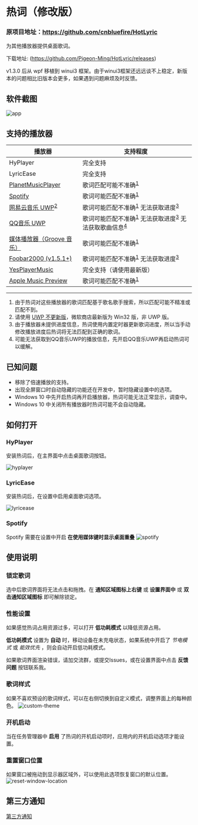 # 热词（修改版）

### 原项目地址：https://github.com/cnbluefire/HotLyric

为其他播放器提供桌面歌词。

下载地址: (https://github.com/Pigeon-Ming/HotLyric/releases)

    
v1.3.0 后从 wpf 移植到 winui3 框架。由于winui3框架还远远谈不上稳定，新版本的问题相比旧版本会更多，如果遇到问题麻烦及时反馈。

## 软件截图
![app](assets/app.png)

## 支持的播放器   
|播放器|支持程度|
|---|---|
|HyPlayer|完全支持
|LyricEase|完全支持
|[PlanetMusicPlayer](http://pigeonming.top/index.php/planetmusicplayer)|歌词匹配可能不准确<sup><a href="#ref1">1</a></sup>
|[Spotify](https://www.spotify.com/)|歌词可能匹配不准确<sup><a href="#ref1">1</a></sup>
|[网易云音乐 UWP](https://github.com/JasonWei512/NetEase-Cloud-Music-UWP-Repack)<sup><a href="#ref2">2</a></sup>|歌词可能匹配不准确<sup><a href="#ref1">1</a></sup> 无法获取进度<sup><a href="#ref3">3</a></sup>
|[QQ音乐 UWP](https://www.microsoft.com/store/productId/9WZDNCRFJ1Q1)|歌词可能匹配不准确<sup><a href="#ref1">1</a></sup> 无法获取进度<sup><a href="#ref3">3</a></sup> 无法获取歌曲信息<sup><a href="#ref4">4</a></sup>
|[媒体播放器（Groove 音乐）](https://www.microsoft.com/store/productId/9WZDNCRFJ3PT)|歌词可能匹配不准确<sup><a href="#ref1">1</a>
|[Foobar2000 (v1.5.1+)](https://www.foobar2000.org/)|歌词可能匹配不准确<sup><a href="#ref1">1</a></sup> 无法获取进度<sup><a href="#ref3">3</a></sup>
|[YesPlayerMusic](https://github.com/qier222/YesPlayMusic)|完全支持（请使用最新版）
|[Apple Music Preview](https://www.microsoft.com/store/productId/9PFHDD62MXS1)|歌词可能匹配不准确<sup><a href="#ref1">1</a></sup>
---

1. <span id="ref1">由于热词对这些播放器的歌词匹配基于歌名歌手搜索，所以匹配可能不精准或匹配不到。</span>
2. <span id="ref2">请使用 [UWP 不更新版](https://github.com/JasonWei512/NetEase-Cloud-Music-UWP-Repack)，微软商店最新版为 Win32 版，非 UWP 版。</span>
3. <span id="ref3">由于播放器未提供进度信息，热词使用内置定时器更新歌词进度，所以当手动修改播放进度后热词将无法匹配到正确的歌词。</span>
4. <span id="ref4">可能无法获取到QQ音乐UWP的播放信息，先开启QQ音乐UWP再启动热词可以缓解。</span>

## 已知问题
* 移除了倍速播放的支持。
* 出现全屏窗口时自动隐藏的功能还在开发中，暂时隐藏设置中的选项。
* Windows 10 中先开启热词再开启播放器，热词可能无法正常显示，调查中。
* Windows 10 中关闭所有播放器时热词可能不会自动隐藏。

## 如何打开

### HyPlayer
安装热词后，在主界面中点击桌面歌词按钮。

![hyplayer](assets/hyplayer.png)

### LyricEase
安装热词后，在设置中启用桌面歌词选项。  

![lyricease](assets/lyricease.png)

### Spotify
Spotify 需要在设置中开启 **在使用媒体键时显示桌面重叠**
![spotify](assets/spotify.png)

## 使用说明

### 锁定歌词

选中后歌词界面将无法点击和拖拽。在 **通知区域图标上右键** 或 **设置界面中** 或 **双击通知区域图标** 即可解除锁定。

### 性能设置

如果感觉热词占用资源过多，可以打开 **低功耗模式** 以降低资源占用。

**低功耗模式** 设置为 **自动** 时，移动设备在未充电状态，如果系统中开启了 *节电模式* 或 *能效优先* ，则会自动开启低功耗模式。

如果歌词界面渲染错误，请加交流群，或提交Issues，或在设置界面中点击 **反馈问题** 按钮联系我。

### 歌词样式

如果不喜欢预设的歌词样式，可以在右侧切换到自定义模式，调整界面上的每种颜色。
![custom-theme](assets/custom-theme.png)

### 开机启动
当在任务管理器中 **启用** 了热词的开机启动项时，应用内的开机启动选项才能设置。

### 重置窗口位置
如果窗口被拖动到显示器区域外，可以使用此选项恢复窗口的默认位置。
![reset-window-location](assets/reset-window-location.png)

## 第三方通知
[第三方通知](HotLyric/HotLyric.Package/ThirdPartyNotices.txt)
